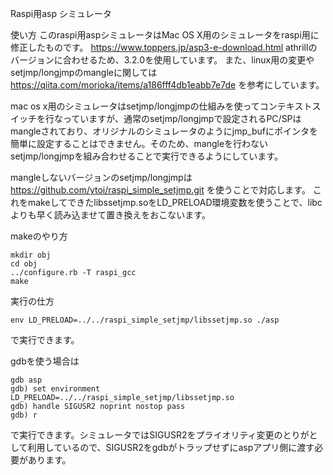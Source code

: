 Raspi用asp シミュレータ

使い方
このraspi用aspシミュレータはMac OS X用のシミュレータをraspi用に修正したものです。
https://www.toppers.jp/asp3-e-download.html
athrillのバージョンに合わせるため、3.2.0を使用しています。
また、linux用の変更やsetjmp/longjmpのmangleに関しては
https://qiita.com/morioka/items/a186fff4db1eabb7e7de
を参考にしています。

mac os x用のシミュレータはsetjmp/longjmpの仕組みを使ってコンテキストスイッチを行なっていますが、通常のsetjmp/longjmpで設定されるPC/SPはmangleされており、オリジナルのシミュレータのようにjmp_bufにポインタを簡単に設定することはできません。そのため、mangleを行わないsetjmp/longjmpを組み合わせることで実行できるようにしています。

mangleしないバージョンのsetjmp/longjmpは
https://github.com/ytoi/raspi_simple_setjmp.git
を使うことで対応します。
これをmakeしてできたlibssetjmp.soをLD_PRELOAD環境変数を使うことで、libcよりも早く読み込ませて置き換えをおこないます。

makeのやり方
```
mkdir obj
cd obj
../configure.rb -T raspi_gcc
make
```

実行の仕方
```
env LD_PRELOAD=../../raspi_simple_setjmp/libssetjmp.so ./asp
```
で実行できます。

gdbを使う場合は
```
gdb asp
gdb) set environment LD_PRELOAD=../../raspi_simple_setjmp/libssetjmp.so
gdb) handle SIGUSR2 noprint nostop pass
gdb) r
```
で実行できます。シミュレータではSIGUSR2をプライオリティ変更のとりがとして利用しているので、SIGUSR2をgdbがトラップせずにaspアプリ側に渡す必要があります。


